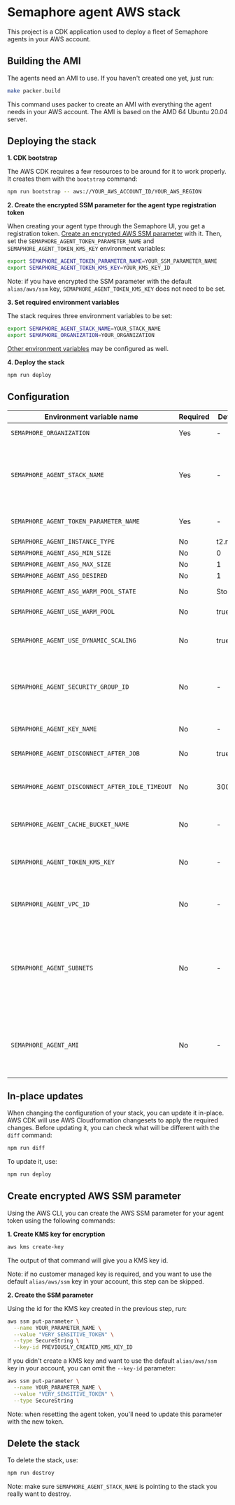# Semaphore agent AWS stack

This project is a CDK application used to deploy a fleet of Semaphore agents in your AWS account.

## Building the AMI

The agents need an AMI to use. If you haven't created one yet, just run:

```bash
make packer.build
```

This command uses packer to create an AMI with everything the agent needs in your AWS account. The AMI is based on the AMD 64 Ubuntu 20.04 server.

## Deploying the stack

<b>1. CDK bootstrap</b>

The AWS CDK requires a few resources to be around for it to work properly. It creates them with the `bootstrap` command:

```bash
npm run bootstrap -- aws://YOUR_AWS_ACCOUNT_ID/YOUR_AWS_REGION
```

<b>2. Create the encrypted SSM parameter for the agent type registration token</b>

When creating your agent type through the Semaphore UI, you get a registration token. [Create an encrypted AWS SSM parameter](#create-encrypted-aws-ssm-parameter) with it. Then, set the `SEMAPHORE_AGENT_TOKEN_PARAMETER_NAME` and `SEMAPHORE_AGENT_TOKEN_KMS_KEY` environment variables:

```bash
export SEMAPHORE_AGENT_TOKEN_PARAMETER_NAME=YOUR_SSM_PARAMETER_NAME
export SEMAPHORE_AGENT_TOKEN_KMS_KEY=YOUR_KMS_KEY_ID
```

Note: if you have encrypted the SSM parameter with the default `alias/aws/ssm` key, `SEMAPHORE_AGENT_TOKEN_KMS_KEY` does not need to be set.

<b>3. Set required environment variables</b>

The stack requires three environment variables to be set:

```bash
export SEMAPHORE_AGENT_STACK_NAME=YOUR_STACK_NAME
export SEMAPHORE_ORGANIZATION=YOUR_ORGANIZATION
```

[Other environment variables](#configuration) may be configured as well.

<b>4. Deploy the stack</b>

```bash
npm run deploy
```

## Configuration

| Environment variable name                       | Required | Default  | Description |
|-------------------------------------------------|----------|----------|-------------|
| `SEMAPHORE_ORGANIZATION`                        | Yes      | -        | The name of your Semaphore organization. |
| `SEMAPHORE_AGENT_STACK_NAME`                    | Yes      | -        | The name of the stack. This will end up being used as the Cloudformation stack name, and as a prefix to name all the resources of the stack. When deploying multiple stacks for multiple agent types, different stack names are required |
| `SEMAPHORE_AGENT_TOKEN_PARAMETER_NAME`          | Yes      | -        | The AWS SSM parameter name containing the Semaphore agent registration token |
| `SEMAPHORE_AGENT_INSTANCE_TYPE`                 | No       | t2.micro | Instance type used for the agents |
| `SEMAPHORE_AGENT_ASG_MIN_SIZE`                  | No       | 0        | Minimum size for the asg |
| `SEMAPHORE_AGENT_ASG_MAX_SIZE`                  | No       | 1        | Maximum size for the asg |
| `SEMAPHORE_AGENT_ASG_DESIRED`                   | No       | 1        | Desired capacity for the asg |
| `SEMAPHORE_AGENT_ASG_WARM_POOL_STATE`           | No       | Stopped  | State of warm pool instances: `Stopped` or `Running` |
| `SEMAPHORE_AGENT_USE_WARM_POOL`                 | No       | true     | Determines if the auto scaling group will use a warm pool |
| `SEMAPHORE_AGENT_USE_DYNAMIC_SCALING`           | No       | true     | Whether to use a lambda to dynamically scale the number of agents in the auto scaling group based on the job demand |
| `SEMAPHORE_AGENT_SECURITY_GROUP_ID`             | No       | -        | Security group id to use for agent instances. If not specified, a security group will be created with (1) an egress rule allowing all outbound traffic and (2) an ingress rule for SSH, if `SEMAPHORE_AGENT_KEY_NAME` is specified. |
| `SEMAPHORE_AGENT_KEY_NAME`                      | No       | -        | Key name to access agents through SSH. If not specified, no SSH inbound access is allowed |
| `SEMAPHORE_AGENT_DISCONNECT_AFTER_JOB`          | No       | true     | If the agent should shutdown or not after completing a job |
| `SEMAPHORE_AGENT_DISCONNECT_AFTER_IDLE_TIMEOUT` | No       | 300      | Number of seconds of idleness after which the agent will shutdown. Note: setting this to 0 will disable the scaling down behavior of the stack, since the agents won't shutdown due to idleness. |
| `SEMAPHORE_AGENT_CACHE_BUCKET_NAME`             | No       | -        | Existing S3 bucket name to use for caching. If this is not set, the cache CLI won't work. |
| `SEMAPHORE_AGENT_TOKEN_KMS_KEY`                 | No       | -        | KMS key id used to encrypt and decrypt `SEMAPHORE_AGENT_TOKEN_PARAMETER_NAME`. If nothing is given, the default `alias/aws/ssm` key is assumed. |
| `SEMAPHORE_AGENT_VPC_ID`                        | No       | -        | The id of an existing VPC to use when launching agent instances. By default, it is blank, and the default VPC on your AWS account will be used. |
| `SEMAPHORE_AGENT_SUBNETS`                       | No       | -        | Comma-separated list of existing VPC subnet ids where EC2 instances will run. This is required when using `SEMAPHORE_AGENT_VPC_ID`. If `SEMAPHORE_AGENT_SUBNETS` is set, but `SEMAPHORE_AGENT_VPC_ID` is blank, the subnets will be ignored, and the default VPC will be used. Private and public subnets are possible, but isolated subnets cannot be used. |
| `SEMAPHORE_AGENT_AMI`                           | No       | -        | The AMI used for all the instances. If empty, the stack will use the default AMIs, by looking them up by their name. If the default AMI isn't enough, you can use your own AMIs, but they need to be based off of the stack's default AMI. |

## In-place updates

When changing the configuration of your stack, you can update it in-place. AWS CDK will use AWS Cloudformation changesets to apply the required changes. Before updating it, you can check what will be different with the `diff` command:

```bash
npm run diff
```

To update it, use:

```bash
npm run deploy
```

## Create encrypted AWS SSM parameter

Using the AWS CLI, you can create the AWS SSM parameter for your agent token using the following commands:

<b>1. Create KMS key for encryption</b>

```bash
aws kms create-key
```

The output of that command will give you a KMS key id.

Note: if no customer managed key is required, and you want to use the default `alias/aws/ssm` key in your account, this step can be skipped.

<b>2. Create the SSM parameter</b>

Using the id for the KMS key created in the previous step, run:

```bash
aws ssm put-parameter \
  --name YOUR_PARAMETER_NAME \
  --value "VERY_SENSITIVE_TOKEN" \
  --type SecureString \
  --key-id PREVIOUSLY_CREATED_KMS_KEY_ID
```

If you didn't create a KMS key and want to use the default `alias/aws/ssm` key in your account, you can omit the `--key-id` parameter:

```bash
aws ssm put-parameter \
  --name YOUR_PARAMETER_NAME \
  --value "VERY_SENSITIVE_TOKEN" \
  --type SecureString
```

Note: when resetting the agent token, you'll need to update this parameter with the new token.

## Delete the stack

To delete the stack, use:

```bash
npm run destroy
```

Note: make sure `SEMAPHORE_AGENT_STACK_NAME` is pointing to the stack you really want to destroy.
